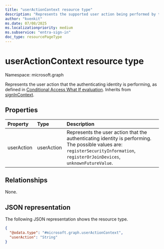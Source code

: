 ```yaml
---
title: "userActionContext resource type"
description: "Represents the supported user action being performed by the authenticating identity"
author: "kvenkit"
ms.date: 07/08/2025
ms.localizationpriority: medium
ms.subservice: "entra-sign-in"
doc_type: resourcePageType
---
```


# userActionContext resource type

Namespace: microsoft.graph

Represents the user action that the authenticating identity is performing, as defined in [Conditional Access What If evaluation](../api/conditionalaccessroot-evaluate.md). Inherits from [signInContext](../resources/signincontext.md).


## Properties
|Property|Type|Description|
|:---|:---|:---|
|userAction|userAction|Represents the user action that the authenticating identity is performing. The possible values are: `registerSecurityInformation`, `registerOrJoinDevices`, `unknownFutureValue`.|

## Relationships
None.

## JSON representation
The following JSON representation shows the resource type.
<!-- {
  "blockType": "resource",
  "@odata.type": "microsoft.graph.userActionContext"
}
-->
``` json
{
  "@odata.type": "#microsoft.graph.userActionContext",
  "userAction": "String"
}
```

